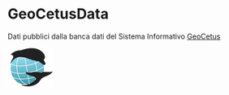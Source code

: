 # GeoCetusData
Dati pubblici dalla banca dati del Sistema Informativo <a href="https://geocetus.it" target="_blank">GeoCetus</a>

<img src="LogoGeoCetus2020_compact_small.png"/></img>

